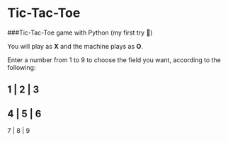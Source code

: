 # Tic-Tac-Toe
###Tic-Tac-Toe game with Python (my first try 🤩)

You will play as **X** and the machine plays as **O**.

Enter a number from 1 to 9 to choose the field you want, according to the following:

  1  |  2  |  3  
 ---------------
  4  |  5  |  6
 ---------------
  7  |  8  |  9
